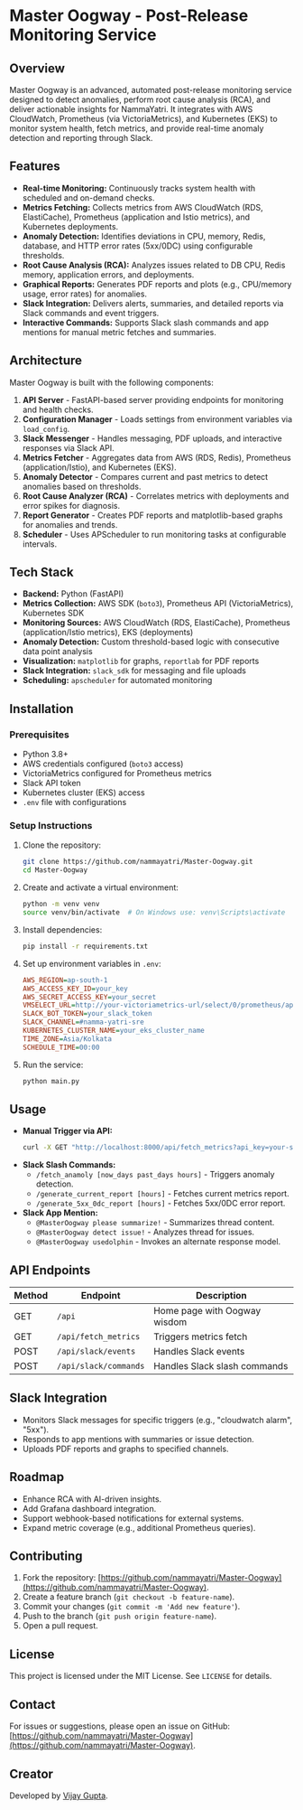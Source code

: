 # Master Oogway - Post-Release Monitoring Service

## Overview
Master Oogway is an advanced, automated post-release monitoring service designed to detect anomalies, perform root cause analysis (RCA), and deliver actionable insights for NammaYatri. It integrates with AWS CloudWatch, Prometheus (via VictoriaMetrics), and Kubernetes (EKS) to monitor system health, fetch metrics, and provide real-time anomaly detection and reporting through Slack.

## Features
- **Real-time Monitoring:** Continuously tracks system health with scheduled and on-demand checks.
- **Metrics Fetching:** Collects metrics from AWS CloudWatch (RDS, ElastiCache), Prometheus (application and Istio metrics), and Kubernetes deployments.
- **Anomaly Detection:** Identifies deviations in CPU, memory, Redis, database, and HTTP error rates (5xx/0DC) using configurable thresholds.
- **Root Cause Analysis (RCA):** Analyzes issues related to DB CPU, Redis memory, application errors, and deployments.
- **Graphical Reports:** Generates PDF reports and plots (e.g., CPU/memory usage, error rates) for anomalies.
- **Slack Integration:** Delivers alerts, summaries, and detailed reports via Slack commands and event triggers.
- **Interactive Commands:** Supports Slack slash commands and app mentions for manual metric fetches and summaries.

## Architecture
Master Oogway is built with the following components:

1. **API Server** - FastAPI-based server providing endpoints for monitoring and health checks.
2. **Configuration Manager** - Loads settings from environment variables via `load_config`.
3. **Slack Messenger** - Handles messaging, PDF uploads, and interactive responses via Slack API.
4. **Metrics Fetcher** - Aggregates data from AWS (RDS, Redis), Prometheus (application/Istio), and Kubernetes (EKS).
5. **Anomaly Detector** - Compares current and past metrics to detect anomalies based on thresholds.
6. **Root Cause Analyzer (RCA)** - Correlates metrics with deployments and error spikes for diagnosis.
7. **Report Generator** - Creates PDF reports and matplotlib-based graphs for anomalies and trends.
8. **Scheduler** - Uses APScheduler to run monitoring tasks at configurable intervals.

## Tech Stack
- **Backend:** Python (FastAPI)
- **Metrics Collection:** AWS SDK (`boto3`), Prometheus API (VictoriaMetrics), Kubernetes SDK
- **Monitoring Sources:** AWS CloudWatch (RDS, ElastiCache), Prometheus (application/Istio metrics), EKS (deployments)
- **Anomaly Detection:** Custom threshold-based logic with consecutive data point analysis
- **Visualization:** `matplotlib` for graphs, `reportlab` for PDF reports
- **Slack Integration:** `slack_sdk` for messaging and file uploads
- **Scheduling:** `apscheduler` for automated monitoring

## Installation
### Prerequisites
- Python 3.8+
- AWS credentials configured (`boto3` access)
- VictoriaMetrics configured for Prometheus metrics
- Slack API token
- Kubernetes cluster (EKS) access
- `.env` file with configurations

### Setup Instructions
1. Clone the repository:
   ```sh
   git clone https://github.com/nammayatri/Master-Oogway.git
   cd Master-Oogway
   ```
2. Create and activate a virtual environment:
   ```sh
   python -m venv venv
   source venv/bin/activate  # On Windows use: venv\Scripts\activate
   ```
3. Install dependencies:
   ```sh
   pip install -r requirements.txt
   ```
4. Set up environment variables in `.env`:
   ```ini
   AWS_REGION=ap-south-1
   AWS_ACCESS_KEY_ID=your_key
   AWS_SECRET_ACCESS_KEY=your_secret
   VMSELECT_URL=http://your-victoriametrics-url/select/0/prometheus/api/v1
   SLACK_BOT_TOKEN=your_slack_token
   SLACK_CHANNEL=#namma-yatri-sre
   KUBERNETES_CLUSTER_NAME=your_eks_cluster_name
   TIME_ZONE=Asia/Kolkata
   SCHEDULE_TIME=00:00
   ```
5. Run the service:
   ```sh
   python main.py
   ```

## Usage
- **Manual Trigger via API:**
  ```sh
  curl -X GET "http://localhost:8000/api/fetch_metrics?api_key=your-secure-api-key"
  ```
- **Slack Slash Commands:**
  - `/fetch_anamoly [now_days past_days hours]` - Triggers anomaly detection.
  - `/generate_current_report [hours]` - Fetches current metrics report.
  - `/generate_5xx_0dc_report [hours]` - Fetches 5xx/0DC error report.
- **Slack App Mention:**
  - `@MasterOogway please summarize!` - Summarizes thread content.
  - `@MasterOogway detect issue!` - Analyzes thread for issues.
  - `@MasterOogway usedolphin` - Invokes an alternate response model.

## API Endpoints
| Method | Endpoint                  | Description                     |
|--------|---------------------------|---------------------------------|
| GET    | `/api`                    | Home page with Oogway wisdom    |
| GET    | `/api/fetch_metrics`      | Triggers metrics fetch          |
| POST   | `/api/slack/events`       | Handles Slack events            |
| POST   | `/api/slack/commands`     | Handles Slack slash commands    |

## Slack Integration
- Monitors Slack messages for specific triggers (e.g., "cloudwatch alarm", "5xx").
- Responds to app mentions with summaries or issue detection.
- Uploads PDF reports and graphs to specified channels.

## Roadmap
- Enhance RCA with AI-driven insights.
- Add Grafana dashboard integration.
- Support webhook-based notifications for external systems.
- Expand metric coverage (e.g., additional Prometheus queries).

## Contributing
1. Fork the repository: [https://github.com/nammayatri/Master-Oogway](https://github.com/nammayatri/Master-Oogway).
2. Create a feature branch (`git checkout -b feature-name`).
3. Commit your changes (`git commit -m 'Add new feature'`).
4. Push to the branch (`git push origin feature-name`).
5. Open a pull request.

## License
This project is licensed under the MIT License. See `LICENSE` for details.

## Contact
For issues or suggestions, please open an issue on GitHub: [https://github.com/nammayatri/Master-Oogway](https://github.com/nammayatri/Master-Oogway).

## Creator
Developed by [Vijay Gupta](https://github.com/vijaygupta18).